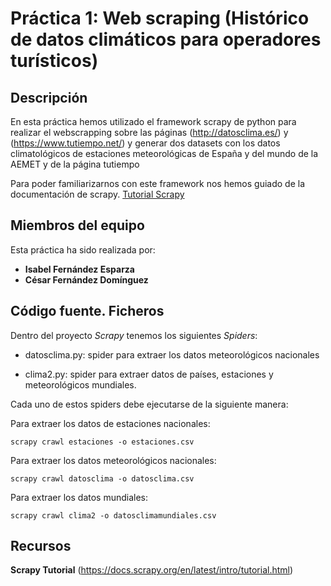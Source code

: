 # Práctica 1: Web scraping (Histórico de datos climáticos para operadores turísticos)

## Descripción
En esta práctica hemos utilizado el framework scrapy de python para realizar el webscrapping sobre las páginas (http://datosclima.es/) y (https://www.tutiempo.net/) y generar dos datasets con los datos climatológicos de estaciones meteorológicas de España y del mundo de la AEMET y de la página tutiempo

Para poder familiarizarnos con este framework nos hemos guiado de la documentación de scrapy. [Tutorial Scrapy](https://doc.scrapy.org/en/latest/) 
 


## Miembros del equipo
Esta práctica ha sido realizada por:

* **Isabel Fernández Esparza**
* **César Fernández Domínguez**

## Código fuente. Ficheros
Dentro del proyecto *Scrapy* tenemos los siguientes *Spiders*:

* datosclima.py: spider para extraer los datos meteorológicos nacionales

* clima2.py: spider para extraer datos de países, estaciones y meteorológicos mundiales.


Cada uno de estos spiders debe ejecutarse de la siguiente manera:

Para extraer los datos de estaciones nacionales:

    scrapy crawl estaciones -o estaciones.csv

Para extraer los datos meteorológicos nacionales:

    scrapy crawl datosclima -o datosclima.csv

Para extraer los datos mundiales: 

    scrapy crawl clima2 -o datosclimamundiales.csv


## Recursos

**Scrapy Tutorial** (https://docs.scrapy.org/en/latest/intro/tutorial.html)
